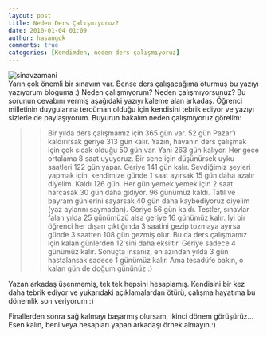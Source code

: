 ```yaml
---
layout: post
title: Neden Ders Çalışmıyoruz?
date: 2010-01-04 01:09
author: hasangok
comments: true
categories: [Kendimden, neden ders çalışmıyoruz]
---
```

![sinavzamani](http://www.hasangok.com.tr/wp-content/uploads/2009/11/sinavzamani.gif)  
Yarın çok önemli bir sınavım var. Bense ders çalışacağıma oturmuş bu yazıyı yazıyorum bloguma :) Neden çalışmıyorum? Neden çalışmıyorsunuz? Bu sorunun cevabını vermiş aşağıdaki yazıyı kaleme alan arkadaş. Öğrenci milletinin duygularına tercüman olduğu için kendisini tebrik ediyor ve yazıyı sizlerle de paylaşıyorum. Buyurun bakalım neden çalışmıyoruz görelim:

>>Bir yılda ders çalışmamız için 365 gün var. 52 gün Pazar'ı kaldırırsak geriye 313 gün kalır. Yazın, havanın ders çalışmak için çok sıcak olduğu 50 gün var. Yani 263 gün kalıyor. Her gece ortalama 8 saat uyuyoruz. Bir sene için düşünürsek uyku saatleri 122 gün yapar. Geriye 141 gün kalır. Sevdiğimiz şeyleri yapmak için, kendimize günde 1 saat ayırsak 15 gün daha azalır diyelim. Kaldı 126 gün. Her gün yemek yemek için 2 saat harcasak 30 gün daha gidiyor. 96 günümüz kaldı. Tatil ve bayram günlerini sayarsak 40 gün daha kaybediyoruz diyelim (yaz aylarını saymadan). Geriye 56 gün kaldı. Testler, sınavlar falan yılda 25 günümüzü alsa geriye 16 günümüz kalır. İyi bir öğrenci her dışarı çıktığında 3 saatini gezip tozmaya ayırsa günde 3 saatten 108 gün gezmiş olur. Bu da ders çalışmamız için kalan günlerden 12'sini daha eksiltir. Geriye sadece 4 günümüz kalır. Sonuçta insanız, en azından yılda 3 gün hastalansak sadece 1 günümüz kalır. Ama tesadüfe bakın, o kalan gün de doğum gününüz :)

Yazan arkadaş üşenmemiş, tek tek hepsini hesaplamış. Kendisini bir kez daha tebrik ediyor ve yukarıdaki açıklamalardan ötürü, çalışma hayatıma bu dönemlik son veriyorum :)

Finallerden sonra sağ kalmayı başarmış olursam, ikinci dönem görüşürüz...  
Esen kalın, beni veya hesapları yapan arkadaşı örnek almayın :)
